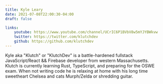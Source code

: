 ```yaml
---
title: Kyle Leary
date: 2021-07-08T22:00:30-04:00
draft: false

links: 
    youtube: https://www.youtube.com/channel/UCrIC6P1BVbV8w5mYJYBWkvw
    twitter: https://twitter.com/klutchdev
    github: https://github.com/klutchdev
---
```


Kyle aka "Klutch" or "KlutchDev" is a battle-hardened fullstack JavaScript/React && Firebase developer from western Massachusetts. Klutch is currently learning Rust, TypeScript, and preparing for the OSWE exam. When not writing code he is relaxing at home with his long time sweetheart Chelsea and cats Murph/Zelda or shredding guitar.
